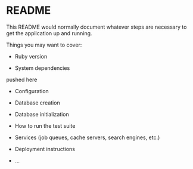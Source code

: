 # README

This README would normally document whatever steps are necessary to get the
application up and running.

Things you may want to cover:

* Ruby version

* System dependencies



<!--  initial -->
 pushed here
* Configuration

* Database creation

* Database initialization

* How to run the test suite

* Services (job queues, cache servers, search engines, etc.)

* Deployment instructions

* ...
